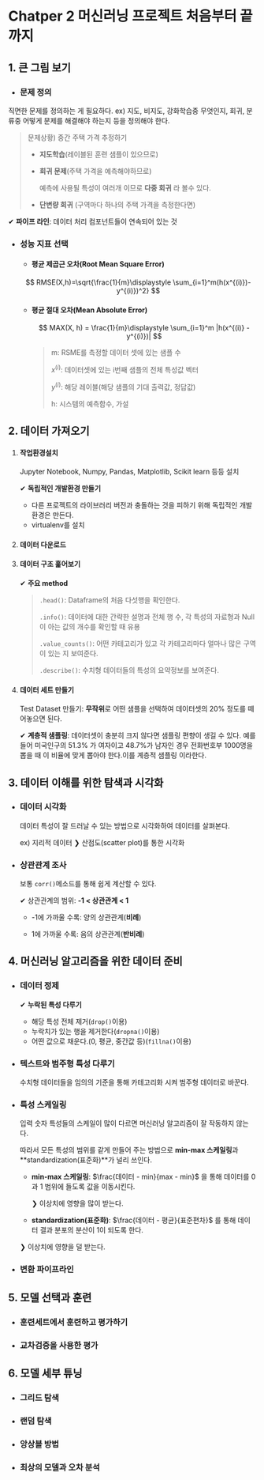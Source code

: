 # Chatper 2 머신러닝 프로젝트 처음부터 끝까지

## 1. 큰 그림 보기

* ### 문제 정의

직면한 문제를 정의하는 게 필요하다. ex) 지도, 비지도, 강화학습중 무엇인지, 회귀, 분류중 어떻게 문제를 해결해야 하는지 등을 정의해야 한다.

> 문제상황)  중간 주택 가격 추정하기
>
> * **지도학습**(레이블된 훈련 샘플이 있으므로)
>
> * **회귀 문제**(주택 가격을 예측해야하므로)
>
>   예측에 사용될 특성이 여러개 이므로 **다중 회귀** 라 볼수 있다.
>
> * **단변량 회귀** (구역마다 하나의 주택 가격을 측정한다면)

✔ **파이프 라인**: 데이터 처리 컴포넌트들이 연속되어 있는 것

* ### 성능 지표 선택

  * #### 평균 제곱근 오차(Root Mean Square Error)

  $$
  RMSE(X,h)=\sqrt{\frac{1}{m}\displaystyle \sum_{i=1}^m(h(x^{(i)})-y^{(i)})^2}
  $$

  * #### 평균 절대 오차(Mean Absolute Error)

    $$
    MAX(X, h) = \frac{1}{m}\displaystyle \sum_{i=1}^m |h(x^{(i)} - y^{(i)})|
    $$

    >m: RSME를 측정할 데이터 셋에 있는 샘플 수
    >
    >$x^{(i)}$:  데이터셋에 있는 i번째 샘플의 전체 특성값 벡터
    >
    >$y^{(i)}$: 해당 레이블(해당 샘플의 기대 출력값, 정답값)
    >
    >h: 시스템의 예측함수, 가설 

## 2. 데이터 가져오기

1. ####  작업환경설치

   Jupyter Notebook, Numpy, Pandas, Matplotlib, Scikit learn 등등 설치

   ✔ **독립적인 개발환경 만들기**

   * 다른 프로젝트의 라이브러리 버전과 충돌하는 것을 피하기 위해 독립적인 개발환경은 만든다.
   * virtualenv를 설치

2. #### 데이터 다운로드

3. #### 데이터 구조 훑어보기

   ✔ **주요 method**

   >`.head()`: Dataframe의 처음 다섯행을 확인한다.
   >
   >`.info()`: 데이터에 대한 간략한 설명과 전체 행 수, 각 특성의 자료형과 Null이 아는 값의 개수를 확인할 				  때 유용
   >
   >`.value_counts()`: 어떤 카테고리가 있고 각 카테고리마다 얼마나 많은 구역이 있는 지 보여준다.
   >
   >`.describe()`: 수치형 데이터들의 특성의 요약정보를 보여준다.

4. #### 데이터 세트 만들기

   Test Dataset 만들기: **무작위**로 어떤 샘플을 선택하여 데이터셋의 20% 정도를 떼어놓으면 된다.

   ✔ **계층적 샘플링**: 데이터셋이 충분히 크지 않다면 샘플링 편향이 생길 수 있다. 예를들어 미국인구의 51.3% 가 여자이고 48.7%가 남자인 경우 전화번호부 1000명을 뽑을 때 이 비율에 맞게 뽑아야 한다.이를 계층적 샘플링 이라한다.

## 3. 데이터 이해를 위한 탐색과 시각화

* ### 데이터 시각화

  데이터 특성이 잘 드러날 수 있는 방법으로 시각화하여 데이터를 살펴본다.

  ex) 지리적 데이터 ❯ 산점도(scatter plot)를 통한 시각화

* ### 상관관계 조사

  보통 `corr()`메소드를 통해 쉽게 계산할 수 있다.

  ✔ 상관관계의 범위: **-1 < 상관관계 < 1**

  * -1에 가까울 수록: 양의 상관관계(**비례**)

  * 1에 가까울 수록: 음의 상관관계(**반비례**)

## 4. 머신러닝 알고리즘을 위한 데이터 준비

* ### 데이터 정제

  ✔ **누락된 특성 다루기**

  * 해당 특성 전체 제거(`drop()`이용)
  * 누락치가 있는 행을 제거한다(`dropna()`이용)
  * 어떤 값으로 채운다.(0, 평균, 중간값 등)(`fillna()`이용)

* ### 텍스트와 범주형 특성 다루기

  수치형 데이터들을 임의의 기준을 통해 카테고리화 시켜 범주형 데이터로 바꾼다.

* ### 특성 스케일링

  입력 숫자 특성들의 스케일이 많이 다르면 머신러닝 알고리즘이 잘 작동하지 않는다.

  따라서 모든 특성의 범위를 같게 만들어 주는 방법으로 **min-max 스케일링**과 **standardization(표준화)**가 널리 쓰인다.

  * **min-max 스케일링**: $\frac{데이터 - min}{max - min}$ 을 통해 데이터를 0과 1 범위에 들도록 값을 이동시킨다.

    &#10095; 이상치에 영향을 많이 받는다.

  *  **standardization(표준화)**: $\frac{데이터 - 평균}{표준편차}$ 를 통해 데이터 결과 분포의 분산이 1이 되도록 한다.

    &#10095; 이상치에 영향을 덜 받는다.

  

* ### 변환 파이프라인

  

## 5. 모델 선택과 훈련

* ### 훈련세트에서 훈련하고 평가하기

* ### 교차검증을 사용한 평가





## 6. 모델 세부 튜닝

* ### 그리드 탐색

* ### 랜덤 탐색

* ### 앙상블 방법

* ### 최상의 모델과 오차 분석

  


















